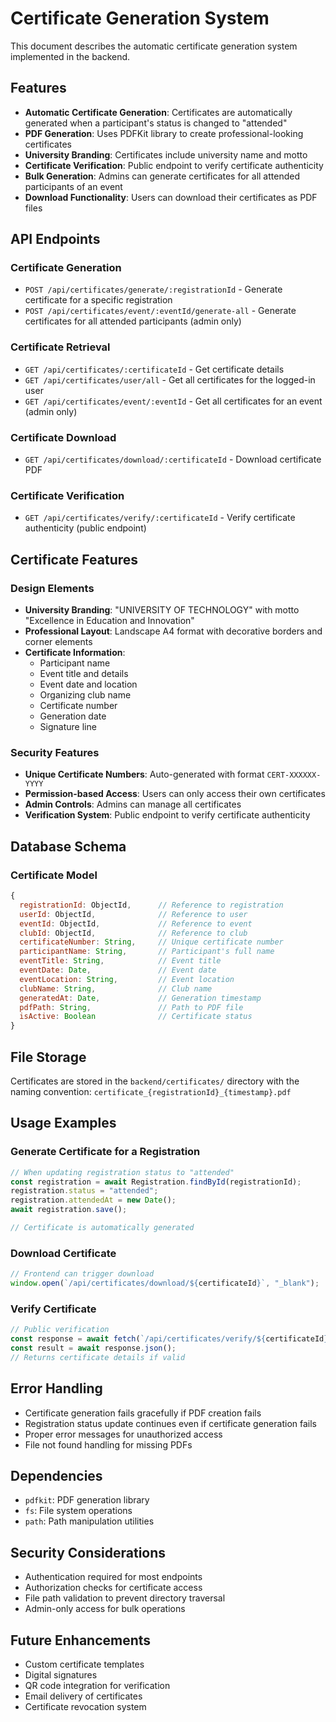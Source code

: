# Certificate Generation System

This document describes the automatic certificate generation system implemented in the backend.

## Features

- **Automatic Certificate Generation**: Certificates are automatically generated when a participant's status is changed to "attended"
- **PDF Generation**: Uses PDFKit library to create professional-looking certificates
- **University Branding**: Certificates include university name and motto
- **Certificate Verification**: Public endpoint to verify certificate authenticity
- **Bulk Generation**: Admins can generate certificates for all attended participants of an event
- **Download Functionality**: Users can download their certificates as PDF files

## API Endpoints

### Certificate Generation

- `POST /api/certificates/generate/:registrationId` - Generate certificate for a specific registration
- `POST /api/certificates/event/:eventId/generate-all` - Generate certificates for all attended participants (admin only)

### Certificate Retrieval

- `GET /api/certificates/:certificateId` - Get certificate details
- `GET /api/certificates/user/all` - Get all certificates for the logged-in user
- `GET /api/certificates/event/:eventId` - Get all certificates for an event (admin only)

### Certificate Download

- `GET /api/certificates/download/:certificateId` - Download certificate PDF

### Certificate Verification

- `GET /api/certificates/verify/:certificateId` - Verify certificate authenticity (public endpoint)

## Certificate Features

### Design Elements

- **University Branding**: "UNIVERSITY OF TECHNOLOGY" with motto "Excellence in Education and Innovation"
- **Professional Layout**: Landscape A4 format with decorative borders and corner elements
- **Certificate Information**:
  - Participant name
  - Event title and details
  - Event date and location
  - Organizing club name
  - Certificate number
  - Generation date
  - Signature line

### Security Features

- **Unique Certificate Numbers**: Auto-generated with format `CERT-XXXXXX-YYYY`
- **Permission-based Access**: Users can only access their own certificates
- **Admin Controls**: Admins can manage all certificates
- **Verification System**: Public endpoint to verify certificate authenticity

## Database Schema

### Certificate Model

```javascript
{
  registrationId: ObjectId,      // Reference to registration
  userId: ObjectId,              // Reference to user
  eventId: ObjectId,             // Reference to event
  clubId: ObjectId,              // Reference to club
  certificateNumber: String,     // Unique certificate number
  participantName: String,       // Participant's full name
  eventTitle: String,            // Event title
  eventDate: Date,               // Event date
  eventLocation: String,         // Event location
  clubName: String,              // Club name
  generatedAt: Date,             // Generation timestamp
  pdfPath: String,               // Path to PDF file
  isActive: Boolean              // Certificate status
}
```

## File Storage

Certificates are stored in the `backend/certificates/` directory with the naming convention:
`certificate_{registrationId}_{timestamp}.pdf`

## Usage Examples

### Generate Certificate for a Registration

```javascript
// When updating registration status to "attended"
const registration = await Registration.findById(registrationId);
registration.status = "attended";
registration.attendedAt = new Date();
await registration.save();

// Certificate is automatically generated
```

### Download Certificate

```javascript
// Frontend can trigger download
window.open(`/api/certificates/download/${certificateId}`, "_blank");
```

### Verify Certificate

```javascript
// Public verification
const response = await fetch(`/api/certificates/verify/${certificateId}`);
const result = await response.json();
// Returns certificate details if valid
```

## Error Handling

- Certificate generation fails gracefully if PDF creation fails
- Registration status update continues even if certificate generation fails
- Proper error messages for unauthorized access
- File not found handling for missing PDFs

## Dependencies

- `pdfkit`: PDF generation library
- `fs`: File system operations
- `path`: Path manipulation utilities

## Security Considerations

- Authentication required for most endpoints
- Authorization checks for certificate access
- File path validation to prevent directory traversal
- Admin-only access for bulk operations

## Future Enhancements

- Custom certificate templates
- Digital signatures
- QR code integration for verification
- Email delivery of certificates
- Certificate revocation system
